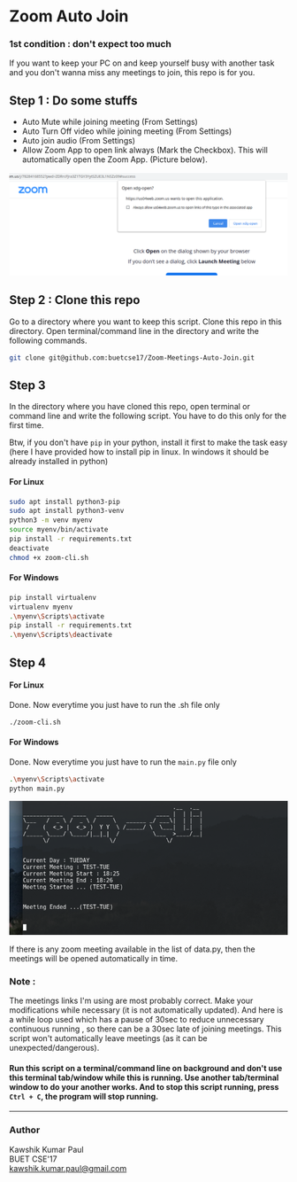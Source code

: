 # Zoom Auto Join
### 1st condition : don't expect too much


If you want to keep your PC on and keep yourself busy with another task and you don't wanna miss any meetings to join, this repo is for you.

## Step 1 : Do some stuffs
* Auto Mute while joining meeting (From Settings)
* Auto Turn Off video while joining meeting (From Settings)
* Auto join audio (From Settings)
* Allow Zoom App to open link always (Mark the Checkbox). This will automatically open the Zoom App. (Picture below).

<img src="assets/allow-zoom-app.png" alt="Zoom Image"/>

## Step 2 : Clone this repo
Go to a directory where you want to keep this script. Clone this repo in this directory. Open terminal/command line in the directory and write the following commands.
```sh
git clone git@github.com:buetcse17/Zoom-Meetings-Auto-Join.git
```

## Step 3

In the directory where you have cloned this repo, open terminal or command line and write the following script. You have to do this only for the first time. 

Btw, if you don't have `pip` in your python, install it first to make the task easy (here I have provided how to install pip in linux. In windows it should be already installed in python)
#### For Linux 
```sh
sudo apt install python3-pip
sudo apt install python3-venv
python3 -m venv myenv
source myenv/bin/activate
pip install -r requirements.txt
deactivate
chmod +x zoom-cli.sh
```
#### For Windows
```sh
pip install virtualenv
virtualenv myenv
.\myenv\Scripts\activate
pip install -r requirements.txt
.\myenv\Scripts\deactivate
```

## Step 4
#### For Linux 
Done. Now everytime you just have to run the .sh file only
```sh
./zoom-cli.sh
```
#### For Windows
Done. Now everytime you just have to run the `main.py` file only
```sh
.\myenv\Scripts\activate
python main.py
```
<img src="assets/zoom-cli-terminal.png" alt="Zoom Image"/>


If there is any zoom meeting available in the list of data.py, then the meetings will be opened automatically in time.
### Note :
The meetings links I'm using are most probably correct. Make your modifications while necessary (it is not automatically updated). And here is a while loop used which has a pause of 30sec to reduce unnecessary continuous running , so there can be a 30sec late of joining meetings.
This script won't automatically leave meetings (as it can be unexpected/dangerous).

#### Run this script on a terminal/command line on background and don't use this terminal tab/window while this is running. Use another tab/terminal window to do your another works. And to stop this script running, press `Ctrl + C`, the program will stop running.

----
### Author
Kawshik Kumar Paul\
BUET CSE'17\
kawshik.kumar.paul@gmail.com
